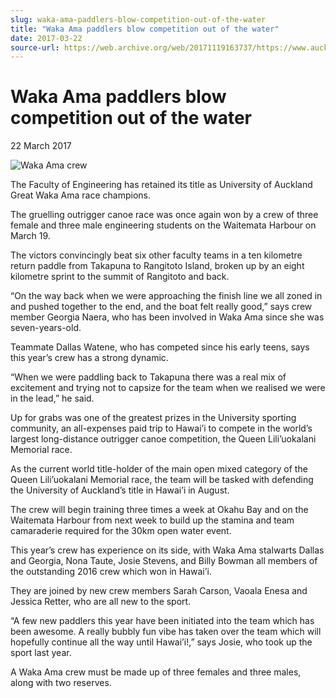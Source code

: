 ```yaml
---
slug: waka-ama-paddlers-blow-competition-out-of-the-water
title: "Waka Ama paddlers blow competition out of the water"
date: 2017-03-22
source-url: https://web.archive.org/web/20171119163737/https://www.auckland.ac.nz/en/about/news-events-and-notices/news/news-2017/03/waka-ama-paddlers-blow-competition-out-of-the-water.html
---
```

Waka Ama paddlers blow competition out of the water
===================================================

22 March 2017

![Waka Ama crew](https://www.auckland.ac.nz/en/about/news-events-and-notices/news/news-2017/03/waka-ama-paddlers-blow-competition-out-of-the-water/_jcr_content/par/textimage/image.img.jpg/1490662841400.jpg "Waka Ama crew")

The Faculty of Engineering has retained its title as University of Auckland Great Waka Ama race champions.

The gruelling outrigger canoe race was once again won by a crew of three female and three male engineering students on the Waitemata Harbour on March 19.

The victors convincingly beat six other faculty teams in a ten kilometre return paddle from Takapuna to Rangitoto Island, broken up by an eight kilometre sprint to the summit of Rangitoto and back.

“On the way back when we were approaching the finish line we all zoned in and pushed together to the end, and the boat felt really good,” says crew member Georgia Naera, who has been involved in Waka Ama since she was seven-years-old.

Teammate Dallas Watene, who has competed since his early teens, says this year’s crew has a strong dynamic.

“When we were paddling back to Takapuna there was a real mix of excitement and trying not to capsize for the team when we realised we were in the lead,” he said.

Up for grabs was one of the greatest prizes in the University sporting community, an all-expenses paid trip to Hawai’i to compete in the world’s largest long-distance outrigger canoe competition, the Queen Lili’uokalani Memorial race.

As the current world title-holder of the main open mixed category of the Queen Lili’uokalani Memorial race, the team will be tasked with defending the University of Auckland’s title in Hawai’i in August.

The crew will begin training three times a week at Okahu Bay and on the Waitemata Harbour from next week to build up the stamina and team camaraderie required for the 30km open water event.

This year’s crew has experience on its side, with Waka Ama stalwarts Dallas and Georgia, Nona Taute, Josie Stevens, and Billy Bowman all members of the outstanding 2016 crew which won in Hawai’i.

They are joined by new crew members Sarah Carson, Vaoala Enesa and Jessica Retter, who are all new to the sport.

“A few new paddlers this year have been initiated into the team which has been awesome. A really bubbly fun vibe has taken over the team which will hopefully continue all the way until Hawai’i!,” says Josie, who took up the sport last year.

A Waka Ama crew must be made up of three females and three males, along with two reserves.